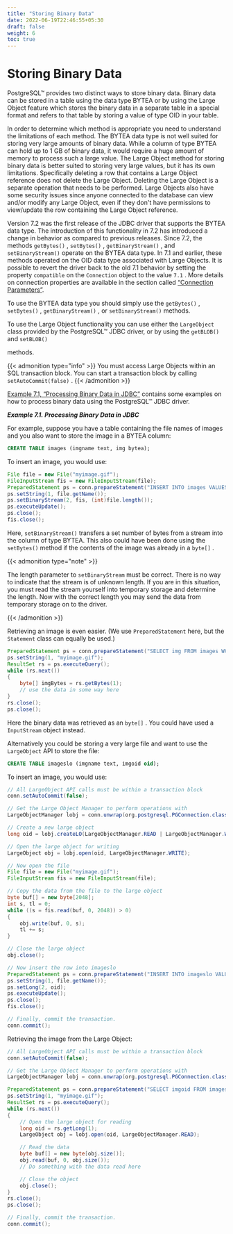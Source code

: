 ```yaml
---
title: "Storing Binary Data"
date: 2022-06-19T22:46:55+05:30
draft: false
weight: 6
toc: true
---
```


#  Storing Binary Data

PostgreSQL™ provides two distinct ways to store binary data.  Binary data can be
stored in a table using the data type BYTEA or by using the Large Object feature
which stores the binary data in a separate table in a special format and refers
to that table by storing a value of type OID in your table.

In order to determine which method is appropriate you need to understand the
limitations of each method. The BYTEA data type is not well suited for storing
very large amounts of binary data. While a column of type BYTEA can hold up to
1 GB of binary data, it would require a huge amount of memory to process such a
large value. The Large Object method for storing binary data is better suited to
storing very large values, but it has its own limitations.  Specifically deleting
a row that contains a Large Object reference does not delete the Large Object.
Deleting the Large Object is a separate operation that needs to be performed.
Large Objects also have some security issues since anyone connected to the
database can view and/or modify any Large Object, even if they don't have
permissions to view/update the row containing the Large Object reference.

Version 7.2 was the first release of the JDBC driver that supports the BYTEA
data type. The introduction of this functionality in 7.2 has introduced a change
in behavior as compared to previous releases. Since 7.2, the methods `getBytes()` ,
`setBytes()` , `getBinaryStream()` , and `setBinaryStream()` operate on the BYTEA
data type. In 7.1 and earlier, these methods operated on the OID data type
associated with Large Objects. It is possible to revert the driver back to the
old 7.1 behavior by setting the property `compatible` on the `Connection` object
to the value `7.1` . More details on connection properties are available in the
section called [“Connection Parameters”](connect.html#connection-parameters).

To use the BYTEA data type you should simply use the `getBytes()` , `setBytes()` ,
`getBinaryStream()` , or `setBinaryStream()` methods.

To use the Large Object functionality you can use either the `LargeObject` class
provided by the PostgreSQL™ JDBC driver, or by using the `getBLOB()` and `setBLOB()`

methods.

{{< admonition type="info" >}}
You must access Large Objects within an SQL transaction block.  You can start a transaction block by calling `setAutoCommit(false)` .
{{< /admonition >}}

[Example 7.1, “Processing Binary Data in JDBC”](binary-data.html#binary-data-example)
contains some examples on how to process binary data using the PostgreSQL™ JDBC
driver.

***Example 7.1. Processing Binary Data in JDBC***

For example, suppose you have a table containing the file names of images and you
also want to store the image in a BYTEA column:

```sql
CREATE TABLE images (imgname text, img bytea);
```

To insert an image, you would use:

```java
File file = new File("myimage.gif");
FileInputStream fis = new FileInputStream(file);
PreparedStatement ps = conn.prepareStatement("INSERT INTO images VALUES (?, ?)");
ps.setString(1, file.getName());
ps.setBinaryStream(2, fis, (int)file.length());
ps.executeUpdate();
ps.close();
fis.close();
```

Here, `setBinaryStream()` transfers a set number of bytes from a stream into the
column of type BYTEA. This also could have been done using the `setBytes()` method
if the contents of the image was already in a `byte[]` .

{{< admonition type="note" >}}

The length parameter to `setBinaryStream` must be correct. There is no way to
indicate that the stream is of unknown length. If you are in this situation, you
must read the stream yourself into temporary storage and determine the length.
Now with the correct length you may send the data from temporary storage on to
the driver.

{{< /admonition >}}

Retrieving an image is even easier. (We use `PreparedStatement` here, but the
`Statement` class can equally be used.)

```java
PreparedStatement ps = conn.prepareStatement("SELECT img FROM images WHERE imgname = ?");
ps.setString(1, "myimage.gif");
ResultSet rs = ps.executeQuery();
while (rs.next())
{
    byte[] imgBytes = rs.getBytes(1);
    // use the data in some way here
}
rs.close();
ps.close();
```

Here the binary data was retrieved as an `byte[]` .  You could have used a
`InputStream` object instead.

Alternatively you could be storing a very large file and want to use the
`LargeObject` API to store the file:

```sql
CREATE TABLE imageslo (imgname text, imgoid oid);
```

To insert an image, you would use:

```java
// All LargeObject API calls must be within a transaction block
conn.setAutoCommit(false);

// Get the Large Object Manager to perform operations with
LargeObjectManager lobj = conn.unwrap(org.postgresql.PGConnection.class).getLargeObjectAPI();

// Create a new large object
long oid = lobj.createLO(LargeObjectManager.READ | LargeObjectManager.WRITE);

// Open the large object for writing
LargeObject obj = lobj.open(oid, LargeObjectManager.WRITE);

// Now open the file
File file = new File("myimage.gif");
FileInputStream fis = new FileInputStream(file);

// Copy the data from the file to the large object
byte buf[] = new byte[2048];
int s, tl = 0;
while ((s = fis.read(buf, 0, 2048)) > 0)
{
    obj.write(buf, 0, s);
    tl += s;
}

// Close the large object
obj.close();

// Now insert the row into imageslo
PreparedStatement ps = conn.prepareStatement("INSERT INTO imageslo VALUES (?, ?)");
ps.setString(1, file.getName());
ps.setLong(2, oid);
ps.executeUpdate();
ps.close();
fis.close();

// Finally, commit the transaction.
conn.commit();
```

Retrieving the image from the Large Object:

```java
// All LargeObject API calls must be within a transaction block
conn.setAutoCommit(false);

// Get the Large Object Manager to perform operations with
LargeObjectManager lobj = conn.unwrap(org.postgresql.PGConnection.class).getLargeObjectAPI();

PreparedStatement ps = conn.prepareStatement("SELECT imgoid FROM imageslo WHERE imgname = ?");
ps.setString(1, "myimage.gif");
ResultSet rs = ps.executeQuery();
while (rs.next())
{
    // Open the large object for reading
    long oid = rs.getLong(1);
    LargeObject obj = lobj.open(oid, LargeObjectManager.READ);

    // Read the data
    byte buf[] = new byte[obj.size()];
    obj.read(buf, 0, obj.size());
    // Do something with the data read here

    // Close the object
    obj.close();
}
rs.close();
ps.close();

// Finally, commit the transaction.
conn.commit();
```

